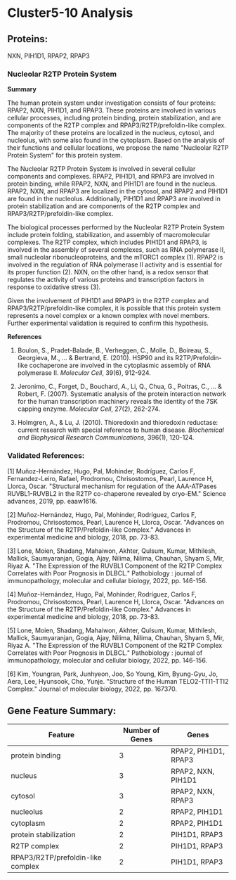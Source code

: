 # Cluster5-10 Analysis

## Proteins: 

NXN, PIH1D1, RPAP2, RPAP3

### Nucleolar R2TP Protein System

**Summary**

The human protein system under investigation consists of four proteins: RPAP2, NXN, PIH1D1, and RPAP3. These proteins are involved in various cellular processes, including protein binding, protein stabilization, and are components of the R2TP complex and RPAP3/R2TP/prefoldin-like complex. The majority of these proteins are localized in the nucleus, cytosol, and nucleolus, with some also found in the cytoplasm. Based on the analysis of their functions and cellular locations, we propose the name "Nucleolar R2TP Protein System" for this protein system.

The Nucleolar R2TP Protein System is involved in several cellular components and complexes. RPAP2, PIH1D1, and RPAP3 are involved in protein binding, while RPAP2, NXN, and PIH1D1 are found in the nucleus. RPAP2, NXN, and RPAP3 are localized in the cytosol, and RPAP2 and PIH1D1 are found in the nucleolus. Additionally, PIH1D1 and RPAP3 are involved in protein stabilization and are components of the R2TP complex and RPAP3/R2TP/prefoldin-like complex.

The biological processes performed by the Nucleolar R2TP Protein System include protein folding, stabilization, and assembly of macromolecular complexes. The R2TP complex, which includes PIH1D1 and RPAP3, is involved in the assembly of several complexes, such as RNA polymerase II, small nucleolar ribonucleoproteins, and the mTORC1 complex (1). RPAP2 is involved in the regulation of RNA polymerase II activity and is essential for its proper function (2). NXN, on the other hand, is a redox sensor that regulates the activity of various proteins and transcription factors in response to oxidative stress (3).

Given the involvement of PIH1D1 and RPAP3 in the R2TP complex and RPAP3/R2TP/prefoldin-like complex, it is possible that this protein system represents a novel complex or a known complex with novel members. Further experimental validation is required to confirm this hypothesis.

**References**

1. Boulon, S., Pradet-Balade, B., Verheggen, C., Molle, D., Boireau, S., Georgieva, M., ... & Bertrand, E. (2010). HSP90 and its R2TP/Prefoldin-like cochaperone are involved in the cytoplasmic assembly of RNA polymerase II. *Molecular Cell*, 39(6), 912-924.

2. Jeronimo, C., Forget, D., Bouchard, A., Li, Q., Chua, G., Poitras, C., ... & Robert, F. (2007). Systematic analysis of the protein interaction network for the human transcription machinery reveals the identity of the 7SK capping enzyme. *Molecular Cell*, 27(2), 262-274.

3. Holmgren, A., & Lu, J. (2010). Thioredoxin and thioredoxin reductase: current research with special reference to human disease. *Biochemical and Biophysical Research Communications*, 396(1), 120-124.

### Validated References: 

[1] Muñoz-Hernández, Hugo, Pal, Mohinder, Rodríguez, Carlos F, Fernandez-Leiro, Rafael, Prodromou, Chrisostomos, Pearl, Laurence H, Llorca, Oscar. "Structural mechanism for regulation of the AAA-ATPases RUVBL1-RUVBL2 in the R2TP co-chaperone revealed by cryo-EM." Science advances, 2019, pp. eaaw1616.

[2] Muñoz-Hernández, Hugo, Pal, Mohinder, Rodríguez, Carlos F, Prodromou, Chrisostomos, Pearl, Laurence H, Llorca, Oscar. "Advances on the Structure of the R2TP/Prefoldin-like Complex." Advances in experimental medicine and biology, 2018, pp. 73-83.

[3] Lone, Moien, Shadang, Mahaiwon, Akhter, Qulsum, Kumar, Mithilesh, Mallick, Saumyaranjan, Gogia, Ajay, Nilima, Nilima, Chauhan, Shyam S, Mir, Riyaz A. "The Expression of the RUVBL1 Component of the R2TP Complex Correlates with Poor Prognosis in DLBCL." Pathobiology : journal of immunopathology, molecular and cellular biology, 2022, pp. 146-156.

[4] Muñoz-Hernández, Hugo, Pal, Mohinder, Rodríguez, Carlos F, Prodromou, Chrisostomos, Pearl, Laurence H, Llorca, Oscar. "Advances on the Structure of the R2TP/Prefoldin-like Complex." Advances in experimental medicine and biology, 2018, pp. 73-83.

[5] Lone, Moien, Shadang, Mahaiwon, Akhter, Qulsum, Kumar, Mithilesh, Mallick, Saumyaranjan, Gogia, Ajay, Nilima, Nilima, Chauhan, Shyam S, Mir, Riyaz A. "The Expression of the RUVBL1 Component of the R2TP Complex Correlates with Poor Prognosis in DLBCL." Pathobiology : journal of immunopathology, molecular and cellular biology, 2022, pp. 146-156.

[6] Kim, Youngran, Park, Junhyeon, Joo, So Young, Kim, Byung-Gyu, Jo, Aera, Lee, Hyunsook, Cho, Yunje. "Structure of the Human TELO2-TTI1-TTI2 Complex." Journal of molecular biology, 2022, pp. 167370.



## Gene Feature Summary: 

| Feature | Number of Genes | Genes |
| --- | --- | --- |
| protein binding | 3 | RPAP2, PIH1D1, RPAP3 |
| nucleus | 3 | RPAP2, NXN, PIH1D1 |
| cytosol | 3 | RPAP2, NXN, RPAP3 |
| nucleolus | 2 | RPAP2, PIH1D1 |
| cytoplasm | 2 | RPAP2, PIH1D1 |
| protein stabilization | 2 | PIH1D1, RPAP3 |
| R2TP complex | 2 | PIH1D1, RPAP3 |
| RPAP3/R2TP/prefoldin-like complex | 2 | PIH1D1, RPAP3 |

